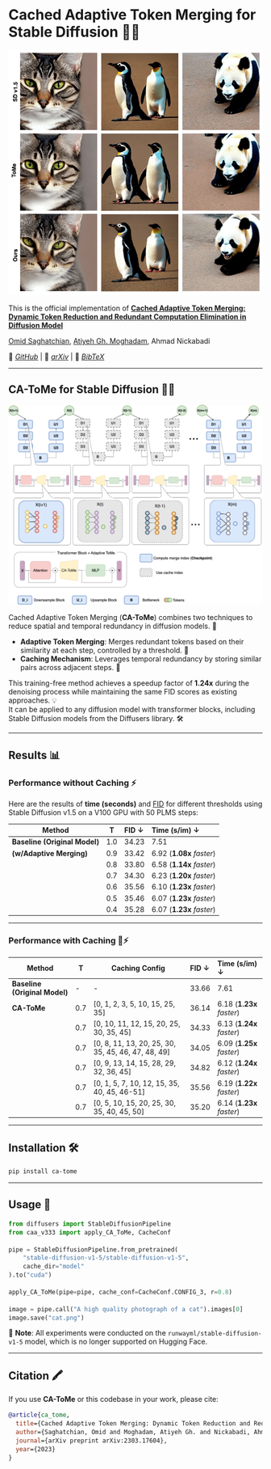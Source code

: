 # Cached Adaptive Token Merging for Stable Diffusion 🎨✨

![Comparison of CA-ToMe and ToMe and base model](./statics/images_comparisonn.webp)

This is the official implementation of **[Cached Adaptive Token Merging: Dynamic Token Reduction and Redundant Computation Elimination in Diffusion Model](https://arxiv.org/abs/2303.17604)**  

[Omid Saghatchian](), [Atiyeh Gh. Moghadam](https://github.com/atiyehghm), Ahmad Nickabadi  

📁 _[GitHub](https://github.com/omidiu/ca_tome)_ | 📜 _[arXiv]()_ | 📖 _[BibTeX](#citation)_

---

## CA-ToMe for Stable Diffusion 🚀🎨

![How we apply caching to token merging](./statics/graphical_abstract.png)

Cached Adaptive Token Merging (**CA-ToMe**) combines two techniques to reduce spatial and temporal redundancy in diffusion models. 🌟 

- **Adaptive Token Merging**: Merges redundant tokens based on their similarity at each step, controlled by a threshold. 🔗 
- **Caching Mechanism**: Leverages temporal redundancy by storing similar pairs across adjacent steps. 🔐 

This training-free method achieves a speedup factor of **1.24x** during the denoising process while maintaining the same FID scores as existing approaches. 💡  
It can be applied to any diffusion model with transformer blocks, including Stable Diffusion models from the Diffusers library. 🛠️

---

## Results 📊

### Performance without Caching ⚡
Here are the results of **time (seconds)** and [FID](https://github.com/mseitzer/pytorch-fid) for different thresholds using Stable Diffusion v1.5 on a V100 GPU with 50 PLMS steps:

| Method                      | T  | FID ↓  | Time (s/im) ↓            |
|-----------------------------|----|:------|:--------------------------|
| **Baseline (Original Model)** | 1.0 | 34.23 | 7.51                      |
| **(w/Adaptive Merging)**     | 0.9 | 33.42 | 6.92 (**1.08x** _faster_) |
|                             | 0.8 | 33.80 | 6.58 (**1.14x** _faster_) |
|                             | 0.7 | 34.30 | 6.23 (**1.20x** _faster_) |
|                             | 0.6 | 35.56 | 6.10 (**1.23x** _faster_) |
|                             | 0.5 | 35.46 | 6.07 (**1.23x** _faster_) |
|                             | 0.4 | 35.28 | 6.07 (**1.23x** _faster_) |

---

### Performance with Caching 🔐⚡
| Method                      | T | Caching Config                   | FID ↓  | Time (s/im) ↓            |
|-----------------------------|----|----------------------------------|:------|:--------------------------|
| **Baseline (Original Model)** | -  | -                              | 33.66 | 7.61                      |
| **CA-ToMe**                  | 0.7 | [0, 1, 2, 3, 5, 10, 15, 25, 35] | 36.14 | 6.18 (**1.23x** _faster_) |
|                             | 0.7 | [0, 10, 11, 12, 15, 20, 25, 30, 35, 45] | 34.33 | 6.13 (**1.24x** _faster_) |
|                             | 0.7 | [0, 8, 11, 13, 20, 25, 30, 35, 45, 46, 47, 48, 49] | 34.05 | 6.09 (**1.25x** _faster_) |
|                             | 0.7 | [0, 9, 13, 14, 15, 28, 29, 32, 36, 45] | 34.82 | 6.12 (**1.24x** _faster_) |
|                             | 0.7 | [0, 1, 5, 7, 10, 12, 15, 35, 40, 45, 46-51] | 35.56 | 6.19 (**1.22x** _faster_) |
|                             | 0.7 | [0, 5, 10, 15, 20, 25, 30, 35, 40, 45, 50] | 35.20 | 6.14 (**1.23x** _faster_) |

---

## Installation 🛠️
```bash
pip install ca-tome
```

---

## Usage 🚀
```python
from diffusers import StableDiffusionPipeline
from caa_v333 import apply_CA_ToMe, CacheConf

pipe = StableDiffusionPipeline.from_pretrained(
    "stable-diffusion-v1-5/stable-diffusion-v1-5",
    cache_dir="model"
).to("cuda")

apply_CA_ToMe(pipe=pipe, cache_conf=CacheConf.CONFIG_3, r=0.8)

image = pipe.call("A high quality photograph of a cat").images[0]
image.save("cat.png")
```

🔔 **Note**: All experiments were conducted on the `runwayml/stable-diffusion-v1-5` model, which is no longer supported on Hugging Face. 

---

## Citation 🖍️
If you use **CA-ToMe** or this codebase in your work, please cite:
```bibtex
@article{ca_tome,
  title={Cached Adaptive Token Merging: Dynamic Token Reduction and Redundant Computation Elimination in Diffusion Model},
  author={Saghatchian, Omid and Moghadam, Atiyeh Gh. and Nickabadi, Ahmad},
  journal={arXiv preprint arXiv:2303.17604},
  year={2023}
}
